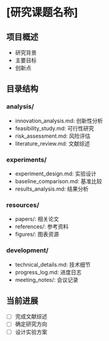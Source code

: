 # [研究课题名称]

## 项目概述
- 研究背景
- 主要目标
- 创新点

## 目录结构
### analysis/
- innovation_analysis.md: 创新性分析
- feasibility_study.md: 可行性研究
- risk_assessment.md: 风险评估
- literature_review.md: 文献综述

### experiments/
- experiment_design.md: 实验设计
- baseline_comparison.md: 基准比较
- results_analysis.md: 结果分析

### resources/
- papers/: 相关论文
- references/: 参考资料
- figures/: 图表资源

### development/
- technical_details.md: 技术细节
- progress_log.md: 进度日志
- meeting_notes/: 会议记录

## 当前进展
- [ ] 完成文献综述
- [ ] 确定研究方向
- [ ] 设计实验方案 